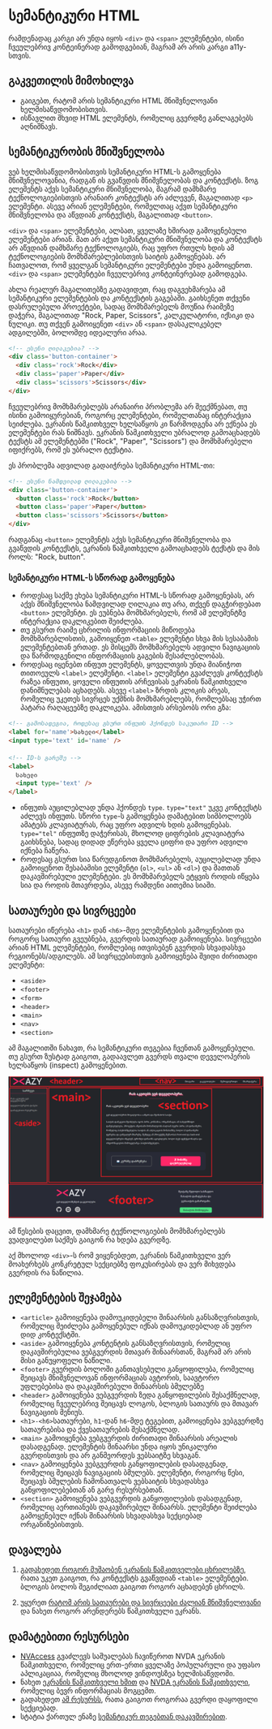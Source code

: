 # სემანტიკური HTML

რამდენადაც კარგი არ უნდა იყოს `<div>` და `<span>` ელემენტები, ისინი ჩვეულებრივ კონტეინერად გამოდგებიან, მაგრამ არ არის კარგი a11y-სთვის. 

## გაკვეთილის მიმოხილვა

- გაიგებთ, რატომ არის სემანტიკური HTML მნიშვნელოვანი ხელმისაწვდომობისთვის.
- ისწავლით შხვიდ HTML ელემენტს, რომელიც გვერდზე განლაგებებს აღნიშნავს.

## სემანტიკურობის მნიშვნელობა

ვებ ხელმისაწვდომობისთვის სემანტიკური HTML-ს გამოყენება მნიშვნელოვანია, რადგან ის გვაწვდის მნიშვნელობას და კონტექსტს. ზოგ ელემენტს აქვს სემანტიკური მნიშვნელობა, მაგრამ დამხმარე ტექნოლოგიებისთვის არანაირ კონტექსტს არ აძლევენ, მაგალითად `<p>` ელემენტი. ასევე არიან ელემენტები, რომელთაც აქვთ სემანტიკური მნიშვნელობა და აწვდიან კონტექსტს, მაგალითად `<button>`.

`<div>` და `<span>` ელემენტები, ალბათ, ყველაზე ხშირად გამოყენებული ელემენტები არიან. მათ არ აქვთ სემანტიკური მნიშვნელობა და კონტექსტს არ აწვდიან დამხმარე ტექნოლოგიებს, რაც უფრო რთულს ხდის ამ ტექნოლოგიების მომხმარებლებისთვის საიტის გამოყენებას. არ ჩათვალოთ, რომ ყველგან სემანტიკური ელემენტები უნდა გამოიყენოთ. `<div>` და `<span>` ელემენტები ჩვეულებრივ კონტეინერებად გამოდგება.

ახლა რეალურ მაგალითებზე გადავიდეთ, რაც დაგვეხმარება ამ სემანტიკური ელემენტების და კონტექსტის გაგებაში. გაიხსენეთ თქვენი დასრულებული პროექტები, სადაც მომხმარებელს მოუწია რაიმეზე დაჭერა, მაგალითად "Rock, Paper, Scissors", კალკულატორი, იქსიკი და ნულიკი. თუ თქვენ გამოიყენეთ `<div>` ან `<span>` დასაკლიკებელ ადგილებში, ბოლომდე იდეალური არაა.

```html
<!-- ესენი ღილაკებია? -->
<div class='button-container'>
  <div class='rock'>Rock</div>
  <div class='paper'>Paper</div>
  <div class='scissors'>Scissors</div>
</div>
```

ჩვეულებრივ მომხმარებლებს არანაირი პრობლემა არ შეექმნებათ, თუ ისინი გამოიყურებიან, როგორც ელემენტები, რომელთანაც ინტერაქცია სეიძლება. ეკრანის წამკითხველ ხელსაწყოს კი წარმოდგენა არ ექნება ეს ელემენტები რას ნიშნავს. ეკრანის წამკითხველი უბრალოდ გამოაცხადებს ტექსტს ამ ელემენტებში ("Rock", "Paper", "Scissors") და მომხმარებელი იფიქრებს, რომ ეს უბრალო ტექსტია. 

ეს პრობლემა ადვილად გადაიჭრება სემანტიკური HTML-თი:

```html
<!-- ესენი ნამდვილად ღილაკებია -->
<div class='button-container'>
  <button class='rock'>Rock</button>
  <button class='paper'>Paper</button>
  <button class='scissors'>Scissors</button>
</div>
```

რადგანაც `<button>` ელემენტს აქვს სემანტიკური მნიშვნელობა და გვაწვდის კონტექსტს, ეკრანის წამკითხველი გამოაცხადებს ტექსტს და მის როლს: "Rock, button".

### სემანტიკური HTML-ს სწორად გამოყენება

- როდესაც საქმე ეხება სემანტიკური HTML-ს სწორად გამოყენებას, არ აქვს მნიშვნელობა ნამდვილად ღილაკია თუ არა, თქვენ დაგჭირდებათ `<button>` ელემენტი. ეს ეუბნება მომხმარებელს, რომ ამ ელემენტზე ინტერაქცია დაკლიკებით შეიძლება.
- თუ გსურთ რაიმე ცხრილის ინფორმაციის მიწოდება მომხმარებლისთის, გამოიყენეთ `<table>` ელემენტი სხვა მის სესაბამის ელემენტებთან ერთად. ეს მისცემს მომხმარებელს ადვილი ნავიგაციის და წარმოდგენილი ინფორმაციის გაგების შესაძლებლობას.
- როდესაც იყენებთ ინფუთ ელემენტს, ყოველთვის უნდა მიანიჭოთ თითოეულს `<label>` ელემენტი. `<label>` ელემენტი გვაძლევს კონტექსტს რაზეა ინფუთი, ყოველი ინფუთის არჩევისას ეკრანის წამკითხველი დანიშნულებას აცხადებს. ასევე `<label>` ზრდის კლიკის არეას, რომელიც უკეთეს სივრცეს უქმნის მომხმარებლებს, რომლებსაც უჭირთ პატარა რაღაცეებზე დაკლიკება. ამისთვის არსებობს ორი გზა:

```html
<!-- გამოსადეგია, როდესაც გსურთ ინფუთს ჰქონდეს საკუთარი ID -->
<label for='name'>სახელი</label>
<input type='text' id='name' />

<!-- ID-ს გარეშე -->
<label>
  სახელი
  <input type='text' />
</label>
```

- ინფუთს აუცილებლად უნდა ჰქონდეს `type`. `type="text"` უკვე კონტექსტს აძლევს ინფუთს. სწორი `type`-ს გამოყენება დამატებით სიმბოლოებს ამატებს კლავიატურას, რაც უფრო ადვილს ხდის გამოყენებას. `type="tel"` ინფუთზე დაჭერისას, მხოლოდ ციფრების კლავიატურა გაიხსნება, სადაც დიდად ეწერება ყველა ციფრი და უფრო ადვილი იქნება ჩაწერა. 
- როდესაც გსურთ სია წარუდგინოთ მომხმარებელს, აუცილებლად უნდა გამოიყენოთ შესაბამისი ელემენტი (`ol>`, `<ul>` ან `<dl>`) და მათთან დაკავშირებული ელემენტები. ეს მომხმარებელს ეტყვის როდის იწყება სია და როდის მთავრდება, ასევე რამდენი აითემია სიაში.

## სათაურები და სივრცეები

სათაურები იწერება `<h1>` დან `<h6>`-მდე ელემენტების გამოყენებით და როგორც სათაური გვეუბნება, გვერდის სათაურად გამოიყენება. სივრცეები არიან HTML ელემენტები, რომლებიც ითვისებენ გვერდის სხვადასხვა რეგიონებს/ადგილებს. ამ სივრცეებისთვის გამოიყენება შვიდი ძირითადი ელემენტი:

- `<aside>`
- `<footer>`
- `<form>`
- `<header>`
- `<main>`
- `<nav>`
- `<section>`

ამ მაგალითში ნახავთ, რა სემანტიკური თეგებია ჩვენთან გამოყენებული. თუ გსურთ ზუსტად გაიგოთ, გადაავლეთ გვერდს თვალი დეველოპერის ხელსაწყოს (inspect) გამოყენებით.

![semantic](./semantikuri-html-imgs/01.png)

ამ წესების დაცვით, დამხმარე ტექნოლოგიების მომხმარებლებს ვუადვილებთ საქმეს გაიგონ რა ხდება გვერდზე.

აქ მხოლოდ `<div>`-ს რომ ვიყენებდეთ, ეკრანის წამკითხველი ვერ მოახერხებს კონკრეტულ სექციებზე ფოკუსირებას და ვერ მიხვდება გვერდის რა ნაწილია.

## ელემენტების შეჯამება

- `<article>` გამოიყენება დამოუკიდებელი შინაარსის განსაზღვრისთვის, რომელიც შეიძლება გამოყენებულ იქნას დამოუკიდებლად ან უფრო დიდ კონტექსტში.
- `<aside>` გამოიყენება კონტენტის განსაზღვრისთვის, რომელიც დაკავშირებულია ვებგვერდის მთავარ შინაარსთან, მაგრამ არ არის მისი განუყოფელი ნაწილი.
- `<footer>` გვერდის ბოლოში განთავსებული განყოფილება, რომელიც შეიცავს მნიშვნელოვან ინფორმაციას ავტორის, საავტორო უფლებებისა და დაკავშირებული შინაარსის ბმულებზე
- `<header>` გამოიყენება ვებგვერდის ზედა განყოფილების შესაქმნელად, რომელიც ჩვეულებრივ შეიცავს ლოგოს, ბლოგის სათაურს და მთავარ ნავიგაციის მენიუს.
- `<h1>-<h6>`სათაურები, `h1`-დან `h6`-მდე ტეგებით, გამოიყენება ვებგვერდზე სათაურებისა და ქვესათაურების შესაქმნელად.
- `<main>` გამოიყენება ვებგვერდის ძირითადი შინაარსის არეალის  დასადგენად. ელემენტის შინაარსი უნდა იყოს უნიკალური გვერდისთვის და არ განმეორდეს ვებსაიტზე სხვაგან.
- `<nav>` გამოიყენება ვებგვერდის განყოფილების დასადგენად, რომელიც შეიცავს ნავიგაციის ბმულებს. ელემენტი, როგორც წესი, შეიცავს ბმულების ჩამონათვალს ვებსაიტის სხვადასხვა განყოფილებებთან ან გარე რესურსებთან.
- `<section>` გამოიყენება ვებგვერდის განყოფილების დასადგენად, რომელიც აერთიანებს დაკავშირებულ შინაარსს. ელემენტი შეიძლება გამოყენებულ იქნას შინაარსის სხვადასხვა სექციებად ორგანიზებისთვის.


## დავალება

<div className="homework">

1. [გადახედეთ როგორ მუშაობენ ეკრანის წამკითველები ცხრილებზე](https://tink.uk/how-screen-readers-navigate-data-tables/), რათა უკეთ გაიგოთ, რა კონტექსტს გვაწვდიან `<table>` ელემენტები. ბლოგის ბოლოს შეგიძლიათ გაიგოთ როგორ აცხადებენ ცხრილს.

2. უყურეთ [რატომ არის სათაურები და სივრცეები ძალიან მნიშვნელოვანი](https://www.youtube.com/watch?v=vAAzdi1xuUY&list=PLNYkxOF6rcICWx0C9LVWWVqvHlYJyqw7g&index=19) და ნახეთ როგორ არენდერებს წამკითხველი ეკრანს.

</div>

## დამატებითი რესურსები

- [NVAccess](https://www.nvaccess.org/download/) გვაძლევს საშუალებას ჩავიწეროთ NVDA ეკრანის წამკითხველი, რომელიც ერთ-ერთი ყველაზე პოპულარული და უფასო აპლიკაციაა, რომელიც მხოლოდ ვინდოუსზეა ხელმისაწვდომი.
- ნახეთ [ეკრანის წამკითხველი ხმით](https://www.youtube.com/watch?v=5R-6WvAihms&list=PLNYkxOF6rcICWx0C9LVWWVqvHlYJyqw7g&index=8) და [NVDA ეკრანის წამკითხველი](https://www.youtube.com/watch?v=Jao3s_CwdRU&list=PLNYkxOF6rcICWx0C9LVWWVqvHlYJyqw7g&index=9), რომელიც ბევრ ინფორმაციას მოგცემთ.
- გადახედეთ [ამ რესურსს](https://www.w3.org/WAI/ARIA/apg/patterns/landmarks/examples/HTML5.html), რათა გაიგოთ როგორაა გვერდი დაყოფილი სექციებად.
 - სტატია ქართულ ენაზე [სემანტიკურ თეგებთან დაკავშირებით](https://amikojs.medium.com/%E1%83%A1%E1%83%94%E1%83%9B%E1%83%90%E1%83%9C%E1%83%A2%E1%83%98%E1%83%99%E1%83%A3%E1%83%A0%E1%83%98-html-%E1%83%98-e019876d3f2).


